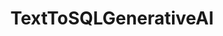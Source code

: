 ---
title: TextToSQLGenerativeAI
emoji: 🤖
colorFrom: green
colorTo: purple
sdk: streamlit
sdk_version: 1.30.0
app_file: app.py
pinned: false
license: apache-2.0
---